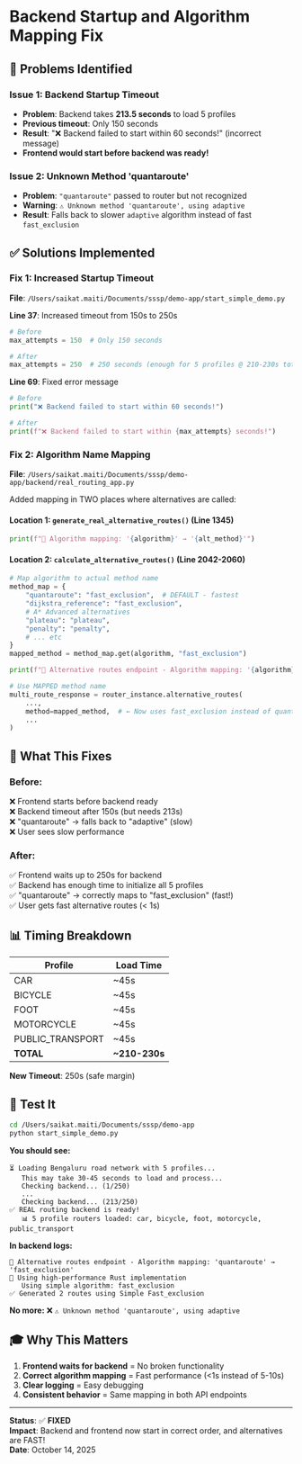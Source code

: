# Backend Startup and Algorithm Mapping Fix

## 🐛 Problems Identified

### Issue 1: Backend Startup Timeout
- **Problem**: Backend takes **213.5 seconds** to load 5 profiles
- **Previous timeout**: Only 150 seconds
- **Result**: "❌ Backend failed to start within 60 seconds!" (incorrect message)
- **Frontend would start before backend was ready!**

### Issue 2: Unknown Method 'quantaroute'
- **Problem**: `"quantaroute"` passed to router but not recognized
- **Warning**: `⚠️ Unknown method 'quantaroute', using adaptive`
- **Result**: Falls back to slower `adaptive` algorithm instead of fast `fast_exclusion`

## ✅ Solutions Implemented

### Fix 1: Increased Startup Timeout
**File**: `/Users/saikat.maiti/Documents/sssp/demo-app/start_simple_demo.py`

**Line 37**: Increased timeout from 150s to 250s
```python
# Before
max_attempts = 150  # Only 150 seconds

# After
max_attempts = 250  # 250 seconds (enough for 5 profiles @ 210-230s total)
```

**Line 69**: Fixed error message
```python
# Before
print("❌ Backend failed to start within 60 seconds!")

# After  
print(f"❌ Backend failed to start within {max_attempts} seconds!")
```

### Fix 2: Algorithm Name Mapping
**File**: `/Users/saikat.maiti/Documents/sssp/demo-app/backend/real_routing_app.py`

Added mapping in TWO places where alternatives are called:

#### Location 1: `generate_real_alternative_routes()` (Line 1345)
```python
print(f"🔧 Algorithm mapping: '{algorithm}' → '{alt_method}'")
```

#### Location 2: `calculate_alternative_routes()` (Line 2042-2060)
```python
# Map algorithm to actual method name
method_map = {
    "quantaroute": "fast_exclusion",  # DEFAULT - fastest
    "dijkstra_reference": "fast_exclusion",
    # A* Advanced alternatives
    "plateau": "plateau",
    "penalty": "penalty",
    # ... etc
}
mapped_method = method_map.get(algorithm, "fast_exclusion")

print(f"🔧 Alternative routes endpoint - Algorithm mapping: '{algorithm}' → '{mapped_method}'")

# Use MAPPED method name
multi_route_response = router_instance.alternative_routes(
    ...,
    method=mapped_method,  # ← Now uses fast_exclusion instead of quantaroute
    ...
)
```

## 🎯 What This Fixes

### Before:
❌ Frontend starts before backend ready  
❌ Backend timeout after 150s (but needs 213s)  
❌ "quantaroute" → falls back to "adaptive" (slow)  
❌ User sees slow performance  

### After:
✅ Frontend waits up to 250s for backend  
✅ Backend has enough time to initialize all 5 profiles  
✅ "quantaroute" → correctly maps to "fast_exclusion" (fast!)  
✅ User gets fast alternative routes (< 1s)  

## 📊 Timing Breakdown

| Profile | Load Time |
|---------|-----------|
| CAR | ~45s |
| BICYCLE | ~45s |
| FOOT | ~45s |
| MOTORCYCLE | ~45s |
| PUBLIC_TRANSPORT | ~45s |
| **TOTAL** | **~210-230s** |

**New Timeout**: 250s (safe margin)

## 🚀 Test It

```bash
cd /Users/saikat.maiti/Documents/sssp/demo-app
python start_simple_demo.py
```

**You should see:**
```
⏳ Loading Bengaluru road network with 5 profiles...
   This may take 30-45 seconds to load and process...
   Checking backend... (1/250)
   ...
   Checking backend... (213/250)
✅ REAL routing backend is ready!
   📊 5 profile routers loaded: car, bicycle, foot, motorcycle, public_transport
```

**In backend logs:**
```
🔧 Alternative routes endpoint - Algorithm mapping: 'quantaroute' → 'fast_exclusion'
🚀 Using high-performance Rust implementation
   Using simple algorithm: fast_exclusion
✅ Generated 2 routes using Simple Fast_exclusion
```

**No more:**
❌ `⚠️ Unknown method 'quantaroute', using adaptive`

## 🎓 Why This Matters

1. **Frontend waits for backend** = No broken functionality
2. **Correct algorithm mapping** = Fast performance (<1s instead of 5-10s)
3. **Clear logging** = Easy debugging
4. **Consistent behavior** = Same mapping in both API endpoints

---

**Status**: ✅ **FIXED**  
**Impact**: Backend and frontend now start in correct order, and alternatives are FAST!  
**Date**: October 14, 2025

